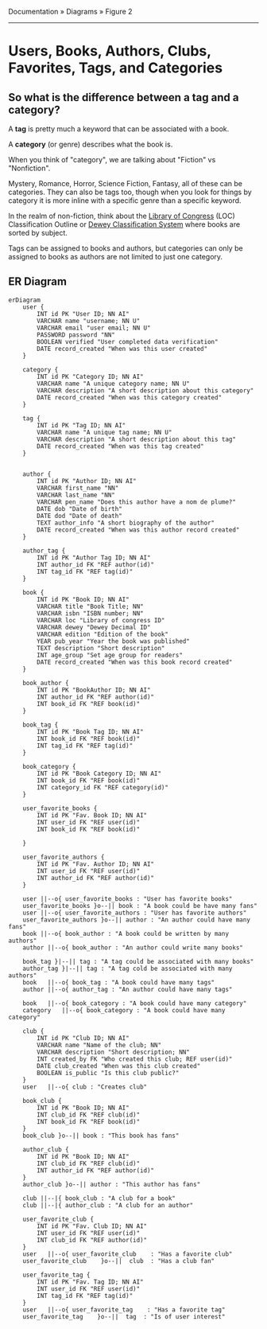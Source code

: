 Documentation &raquo; Diagrams &raquo; Figure 2

---

# Users, Books, Authors, Clubs, Favorites, Tags, and Categories

## So what is the difference between a tag and a category?

A **tag** is pretty much a keyword that can be associated with a book.

A **category** (or genre) describes what the book is.

When you think of "category", we are talking about "Fiction" vs "Nonfiction".

Mystery, Romance, Horror, Science Fiction, Fantasy, all of these can be categories. They can also be tags too, though when you look for things by category it is more inline with a specific genre than a specific keyword.

In the realm of non-fiction, think about the [Library of Congress](https://www.loc.gov/catdir/cpso/lcco/) (LOC) Classification Outline or [Dewey Classification System](https://www.oclc.org/content/dam/oclc/dewey/resources/summaries/deweysummaries.pdf) where books are sorted by subject.

Tags can be assigned to books and authors, but categories can only be assigned to books as authors are not limited to just one category.

## ER Diagram

```mermaid
erDiagram
    user {
        INT id PK "User ID; NN AI"
        VARCHAR name "username; NN U"
        VARCHAR email "user email; NN U"
        PASSWORD password "NN"
        BOOLEAN verified "User completed data verification"
        DATE record_created "When was this user created"
    }

    category {
        INT id PK "Category ID; NN AI"
        VARCHAR name "A unique category name; NN U"
        VARCHAR description "A short description about this category"
        DATE record_created "When was this category created"
    }

    tag {
        INT id PK "Tag ID; NN AI"
        VARCHAR name "A unique tag name; NN U"
        VARCHAR description "A short description about this tag"
        DATE record_created "When was this tag created"
    }


    author {
        INT id PK "Author ID; NN AI"
        VARCHAR first_name "NN"
        VARCHAR last_name "NN"
        VARCHAR pen_name "Does this author have a nom de plume?"
        DATE dob "Date of birth"
        DATE dod "Date of death"
        TEXT author_info "A short biography of the author"
        DATE record_created "When was this author record created"
    }

    author_tag {
        INT id PK "Author Tag ID; NN AI"
        INT author_id FK "REF author(id)"
        INT tag_id FK "REF tag(id)"
    }

    book {
        INT id PK "Book ID; NN AI"
        VARCHAR title "Book Title; NN"
        VARCHAR isbn "ISBN number; NN"
        VARCHAR loc "Library of congress ID"
        VARCHAR dewey "Dewey Decimal ID"
        VARCHAR edition "Edition of the book"
        YEAR pub_year "Year the book was published"
        TEXT description "Short description"
        INT age_group "Set age group for readers"
        DATE record_created "When was this book record created"
    }

    book_author {
        INT id PK "BookAuthor ID; NN AI"
        INT author_id FK "REF author(id)"
        INT book_id FK "REF book(id)"
    }

    book_tag {
        INT id PK "Book Tag ID; NN AI"
        INT book_id FK "REF book(id)"
        INT tag_id FK "REF tag(id)"
    }

    book_category {
        INT id PK "Book Category ID; NN AI"
        INT book_id FK "REF book(id)"
        INT category_id FK "REF category(id)"
    }

    user_favorite_books {
        INT id PK "Fav. Book ID; NN AI"
        INT user_id FK "REF user(id)"
        INT book_id FK "REF book(id)"
        
    }

    user_favorite_authors {
        INT id PK "Fav. Author ID; NN AI"
        INT user_id FK "REF user(id)"
        INT author_id FK "REF author(id)"
    }

    user ||--o{ user_favorite_books : "User has favorite books"
    user_favorite_books }o--|| book : "A book could be have many fans"
    user ||--o{ user_favorite_authors : "User has favorite authors"
    user_favorite_authors }o--|| author : "An author could have many fans"
    book ||--o{ book_author : "A book could be written by many authors"
    author ||--o{ book_author : "An author could write many books"

    book_tag }|--|| tag : "A tag could be associated with many books"
    author_tag }|--|| tag : "A tag cold be associated with many authors"
    book   ||--o{ book_tag : "A book could have many tags"
    author ||--o{ author_tag : "An author could have many tags"

    book   ||--o{ book_category : "A book could have many category"
    category   ||--o{ book_category : "A book could have many category"
    
    club {
        INT id PK "Club ID; NN AI"
        VARCHAR name "Name of the club; NN"
        VARCHAR description "Short description; NN"
        INT created_by FK "Who created this club; REF user(id)"
        DATE club_created "When was this club created"
        BOOLEAN is_public "Is this club public?"
    }
    user   ||--o{ club : "Creates club"

    book_club {
        INT id PK "Book ID; NN AI"
        INT club_id FK "REF club(id)"
        INT book_id FK "REF book(id)"
    }
    book_club }o--|| book : "This book has fans"

    author_club {
        INT id PK "Book ID; NN AI"
        INT club_id FK "REF club(id)"
        INT author_id FK "REF author(id)"
    }
    author_club }o--|| author : "This author has fans"

    club ||--|{ book_club : "A club for a book"
    club ||--|{ author_club : "A club for an author"

    user_favorite_club {
        INT id PK "Fav. Club ID; NN AI"
        INT user_id FK "REF user(id)"
        INT club_id FK "REF author(id)"
    }
    user   ||--o{ user_favorite_club    : "Has a favorite club"
    user_favorite_club    }o--||  club  : "Has a club fan"

    user_favorite_tag {
        INT id PK "Fav. Tag ID; NN AI"
        INT user_id FK "REF user(id)"
        INT tag_id FK "REF tag(id)"
    }
    user   ||--o{ user_favorite_tag    : "Has a favorite tag"
    user_favorite_tag    }o--||  tag  : "Is of user interest"

```